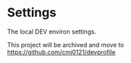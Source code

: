 # Settings

The local DEV environ settings.

This project will be archived and move to https://github.com/cmj0121/devprofile
